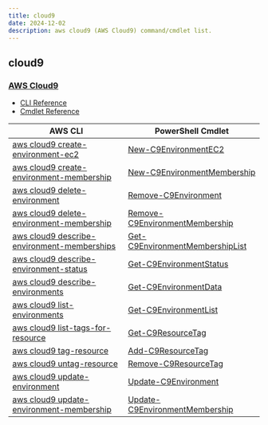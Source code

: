 ```yaml
---
title: cloud9
date: 2024-12-02
description: aws cloud9 (AWS Cloud9) command/cmdlet list.
---
```


## cloud9

### [AWS Cloud9](https://aws.amazon.com/cloud9/)

* [CLI Reference](https://awscli.amazonaws.com/v2/documentation/api/latest/reference/cloud9/index.html)
* [Cmdlet Reference](https://docs.aws.amazon.com/powershell/latest/reference/items/AWS_Cloud9_cmdlets.html)

|AWS CLI|PowerShell Cmdlet|
|----|----|
|[aws cloud9 create-environment-ec2](https://awscli.amazonaws.com/v2/documentation/api/latest/reference/cloud9/create-environment-ec2.html)|[New-C9EnvironmentEC2](https://docs.aws.amazon.com/powershell/latest/reference/items/New-C9EnvironmentEC2.html)|
|[aws cloud9 create-environment-membership](https://awscli.amazonaws.com/v2/documentation/api/latest/reference/cloud9/create-environment-membership.html)|[New-C9EnvironmentMembership](https://docs.aws.amazon.com/powershell/latest/reference/items/New-C9EnvironmentMembership.html)|
|[aws cloud9 delete-environment](https://awscli.amazonaws.com/v2/documentation/api/latest/reference/cloud9/delete-environment.html)|[Remove-C9Environment](https://docs.aws.amazon.com/powershell/latest/reference/items/Remove-C9Environment.html)|
|[aws cloud9 delete-environment-membership](https://awscli.amazonaws.com/v2/documentation/api/latest/reference/cloud9/delete-environment-membership.html)|[Remove-C9EnvironmentMembership](https://docs.aws.amazon.com/powershell/latest/reference/items/Remove-C9EnvironmentMembership.html)|
|[aws cloud9 describe-environment-memberships](https://awscli.amazonaws.com/v2/documentation/api/latest/reference/cloud9/describe-environment-memberships.html)|[Get-C9EnvironmentMembershipList](https://docs.aws.amazon.com/powershell/latest/reference/items/Get-C9EnvironmentMembershipList.html)|
|[aws cloud9 describe-environment-status](https://awscli.amazonaws.com/v2/documentation/api/latest/reference/cloud9/describe-environment-status.html)|[Get-C9EnvironmentStatus](https://docs.aws.amazon.com/powershell/latest/reference/items/Get-C9EnvironmentStatus.html)|
|[aws cloud9 describe-environments](https://awscli.amazonaws.com/v2/documentation/api/latest/reference/cloud9/describe-environments.html)|[Get-C9EnvironmentData](https://docs.aws.amazon.com/powershell/latest/reference/items/Get-C9EnvironmentData.html)|
|[aws cloud9 list-environments](https://awscli.amazonaws.com/v2/documentation/api/latest/reference/cloud9/list-environments.html)|[Get-C9EnvironmentList](https://docs.aws.amazon.com/powershell/latest/reference/items/Get-C9EnvironmentList.html)|
|[aws cloud9 list-tags-for-resource](https://awscli.amazonaws.com/v2/documentation/api/latest/reference/cloud9/list-tags-for-resource.html)|[Get-C9ResourceTag](https://docs.aws.amazon.com/powershell/latest/reference/items/Get-C9ResourceTag.html)|
|[aws cloud9 tag-resource](https://awscli.amazonaws.com/v2/documentation/api/latest/reference/cloud9/tag-resource.html)|[Add-C9ResourceTag](https://docs.aws.amazon.com/powershell/latest/reference/items/Add-C9ResourceTag.html)|
|[aws cloud9 untag-resource](https://awscli.amazonaws.com/v2/documentation/api/latest/reference/cloud9/untag-resource.html)|[Remove-C9ResourceTag](https://docs.aws.amazon.com/powershell/latest/reference/items/Remove-C9ResourceTag.html)|
|[aws cloud9 update-environment](https://awscli.amazonaws.com/v2/documentation/api/latest/reference/cloud9/update-environment.html)|[Update-C9Environment](https://docs.aws.amazon.com/powershell/latest/reference/items/Update-C9Environment.html)|
|[aws cloud9 update-environment-membership](https://awscli.amazonaws.com/v2/documentation/api/latest/reference/cloud9/update-environment-membership.html)|[Update-C9EnvironmentMembership](https://docs.aws.amazon.com/powershell/latest/reference/items/Update-C9EnvironmentMembership.html)|

